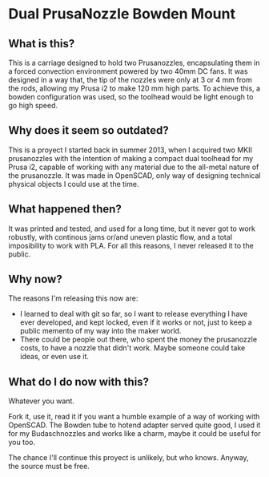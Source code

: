 # Dual PrusaNozzle Bowden Mount

## What is this?
This is a carriage designed to hold two Prusanozzles, encapsulating them in a forced convection environment 
powered by two 40mm DC fans. It was designed in a way that, the tip of the nozzles were only at 3 or 4 mm from
the rods, allowing my Prusa i2 to make 120 mm high parts.
To achieve this, a bowden configuration was used, so the toolhead would be light enough to go high speed.

## Why does it seem so outdated?
This is a proyect I started back in summer 2013, when I acquired two MKII prusanozzles with the intention 
of making a compact dual toolhead for my Prusa i2, capable of working with any material due to the
all-metal nature of the prusanozzle. It was made in OpenSCAD, only way of designing technical physical objects
I could use at the time.

## What happened then?
It was printed and tested, and used for a long time, but it never got to work robustly, 
with continous jams or/and uneven plastic flow, and a total imposibility to work with PLA. For all this reasons,
I never released it to the public.

## Why now?
The reasons I'm releasing this now are:
  - I learned to deal with git so far, so I want to release everything I have ever developed, and kept locked, 
    even if it works or not, just to keep a public memento of my way into the maker world.
  - There could be people out there, who spent the money the prusanozzle costs, to have a nozzle that 
    didn't work. Maybe someone could take ideas, or even use it.

## What do I do now with this?
Whatever you want. 

Fork it, use it, read it if you want a humble example of a way of working with OpenSCAD.
The Bowden tube to hotend adapter served quite good, I used it for my Budaschnozzles and works like a charm,
maybe it could be useful for you too.

The chance I'll continue this proyect is unlikely, but who knows. Anyway, the source must be free.
